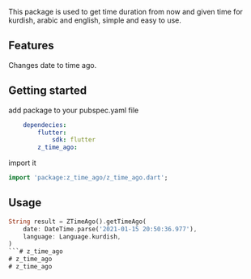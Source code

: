 <!-- 
This README describes the package. If you publish this package to pub.dev,
this README's contents appear on the landing page for your package.

For information about how to write a good package README, see the guide for
[writing package pages](https://dart.dev/guides/libraries/writing-package-pages). 

For general information about developing packages, see the Dart guide for
[creating packages](https://dart.dev/guides/libraries/create-library-packages)
and the Flutter guide for
[developing packages and plugins](https://flutter.dev/developing-packages). 
-->

This package is used to get time duration from now and given time for kurdish, arabic and english, simple and easy to use.

## Features

Changes date to time ago.

## Getting started

add package to your pubspec.yaml file
```yaml
    dependecies:
        flutter:
            sdk: flutter
        z_time_ago:
```

import it
```dart
import 'package:z_time_ago/z_time_ago.dart';
```

## Usage

```dart
String result = ZTimeAgo().getTimeAgo(
    date: DateTime.parse('2021-01-15 20:50:36.977'),
    language: Language.kurdish,
)
```# z_time_ago
# z_time_ago
# z_time_ago
